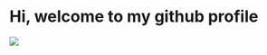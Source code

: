 # Hi, welcome to my github profile
![](https://raw.githubusercontent.com/vemian/vemian.github.io/master/images/gh-vemian.webp)
